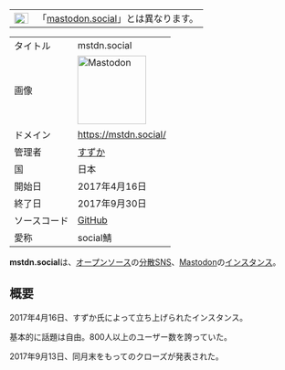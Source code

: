 <div>

<div>

|                                                                                                                                                                                                                                                                                                                                                        |                                                                           |
|--------------------------------------------------------------------------------------------------------------------------------------------------------------------------------------------------------------------------------------------------------------------------------------------------------------------------------------------------------|---------------------------------------------------------------------------|
| [<img src="/images/thumb/f/fb/Confusion_grey.svg/25px-Confusion_grey.svg.png" srcset="/images/thumb/f/fb/Confusion_grey.svg/38px-Confusion_grey.svg.png 1.5x, /images/thumb/f/fb/Confusion_grey.svg/50px-Confusion_grey.svg.png 2x" width="25" height="19" alt="曖昧さ回避" />](/%E3%83%95%E3%82%A1%E3%82%A4%E3%83%AB:Confusion_grey.svg "曖昧さ回避") | 「[mastodon.social](/Mastodon.social "Mastodon.social")」とは異なります。 |

</div>

|              |                                                                                                                                                                                                                                                                                                        |
|--------------|--------------------------------------------------------------------------------------------------------------------------------------------------------------------------------------------------------------------------------------------------------------------------------------------------------|
| タイトル     | mstdn.social                                                                                                                                                                                                                                                                                           |
| 画像         | [<img src="/images/thumb/0/00/Mastodon_logo.png/120px-Mastodon_logo.png" srcset="/images/thumb/0/00/Mastodon_logo.png/180px-Mastodon_logo.png 1.5x, /images/0/00/Mastodon_logo.png 2x" width="120" height="120" alt="Mastodon" />](/%E3%83%95%E3%82%A1%E3%82%A4%E3%83%AB:Mastodon_logo.png "Mastodon") |
| ドメイン     | <a href="https://mstdn.social/" rel="nofollow">https://mstdn.social/</a>                                                                                                                                                                                                                               |
| 管理者       | <a href="https://mstdn.social/@suzutan" rel="nofollow">すずか</a>                                                                                                                                                                                                                                      |
| 国           | 日本                                                                                                                                                                                                                                                                                                   |
| 開始日       | 2017年4月16日                                                                                                                                                                                                                                                                                          |
| 終了日       | 2017年9月30日                                                                                                                                                                                                                                                                                          |
| ソースコード | <a href="https://github.com/suzutan/mastodon" rel="nofollow">GitHub</a>                                                                                                                                                                                                                                |
| 愛称         | social鯖                                                                                                                                                                                                                                                                                               |

**mstdn.social**は、[オープンソース](/%E3%82%AA%E3%83%BC%E3%83%97%E3%83%B3%E3%82%BD%E3%83%BC%E3%82%B9 "オープンソース")の[分散SNS](/%E5%88%86%E6%95%A3SNS "分散SNS")、[Mastodon](/Mastodon "Mastodon")の[インスタンス](/%E3%82%A4%E3%83%B3%E3%82%B9%E3%82%BF%E3%83%B3%E3%82%B9 "インスタンス")。

## 概要

2017年4月16日、すずか氏によって立ち上げられたインスタンス。

基本的に話題は自由。800人以上のユーザー数を誇っていた。

2017年9月13日、同月末をもってのクローズが発表された。

  

</div>
